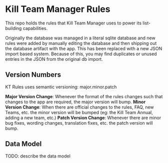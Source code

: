 # Kill Team Manager Rules

This repo holds the rules that Kill Team Manager uses to power its list-building capabilities.

Originally the database was managed in a literal sqlite database and new
rules were added by manually editing the database and then shipping out the
database artifact with the app. This has been replaced with a new JSON import
based system. Because of this, you may find duplicates or unused entries in
the JSON from the original db import.

## Version Numbers

KT Rules uses semantic versioning: major.minor.patch

**Major Version Change**: Whenever the format of the rules changes such that changes to the app are required, the major version will bump.
**Minor Version Change**: When there are official changes to the rules, FAQ, new Teams, etc. the minor version will be bumped (eg: the Kill Team Annual, adding a new team, etc.)
**Patch Version Change**: Whenever there are minor bug fixes, wording changes, translation fixes, etc. the patch version will bump.

## Data Model

TODO: describe the data model